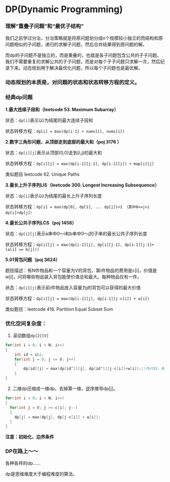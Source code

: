 # DP(Dynamic Programming)

### 理解“重叠子问题”和“最优子结构”

我们之前学过分治，分治策略就是将原问题划分成n个规模较小独立的而结构和原问题相似的子问题，递归的求解子问题，然后合并结果得到原问题的解。

而dp的子问题不是独立的，而是重叠的，也就是各子问题包含公共的子子问题。我们不需要重复的求解公共的子子问题，而是对每个子子问题只求解一次，然后纪录下来。动态规划用于解决最优化问题，所以每个子问题也是最优解。

### 动态规划的本质是，对**问题的状态**和**状态转移方程**的定义。

### 经典dp问题

**1.最大连续子段和（leetcode 53. Maximum Subarray）**

状态：```dp[i]```表示以i为结尾的最大连续子段和

状态转移方程：```dp[i] = max(dp[i-1] + nums[i], nums[i])```

**2.数字三角形问题，从顶部走到底部的最大和（poj 3176 ）**

状态：```dp[i][j]```表示从顶部(0,0)走到(i,j)的最大和

状态转移方程：```dp[i][j] = max(dp[i-1][j-1], dp[i-1][j]) + map[i][j]```

类似题目 leetcode 62. Unique Paths

**3.最长上升子序列LIS（leetcode 300. Longest Increasing Subsequence）**

状态：```dp[i]```表示以i为结尾的最长上升子序列长度

状态转移方程：```dp[i] = max(dp[0], dp[1], ... dp[j])+1 （其中0<=j<i dp[i]>dp[j]）```

**4.最长公共子序列LCS（poj 1458）**

状态：```dp[i][j]```表示a串中0～i和b串中0～j的子串的最长公共子序列长度

状态转移方程：```dp[i][j] = max(dp[i-1][j], dp[i][j-1], dp[i-1][j-1]+(a[i] == b[j]))```

**5.01背包问题（poj 3624）**

题目描述：有N件物品和一个容量为V的背包，第i件物品的费用是c[i]，价值是w[i]，问将哪些物品装入背包能使价值总和最大。每种物品仅有一件。

状态：```dp[i][j]```表示前i件物品放入容量为j的背包可以获得的最大价值

状态转移方程：```dp[i][j] = max(dp[i-1][j], dp[i-1][j-c[i]] + w[i])```

类似题目：leetcode 416. Partition Equal Subset Sum

### 优化空间复杂度：

1. 滚动数组```dp[2][V]```
```c++
for(int i = 0; i < N; i++)
{
	int id = i&1;
  	for(int j = 0; j <= V; j++)
  	{
    	dp[id][j] = max(dp[id^1][j], dp[id^1][j-c[i]]+w[i]);//伪代码，条件自己判断
  	}
}
```
2. 二维dp压缩成一维dp，去掉第一维，逆序推导dp[j]。

```c++
for(int i = 0; i < N; i++)
{
  for(int j = V; j >= c[i]; j--)
  {
    dp[j] = max(dp[j], dp[j-c[i]] + w[i]);
  }
}
```

**注意：初始化、边界条件**



### DP在路上～～

各种各样的dp......

dp是思维难度大于编程难度的算法。





